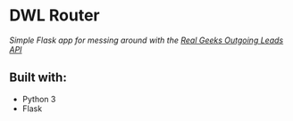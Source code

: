 # DWL Router
*Simple Flask app for messing around with the [Real Geeks Outgoing Leads API](https://developers.realgeeks.com/outgoing-leads-api/)*

## Built with:
- Python 3
- Flask